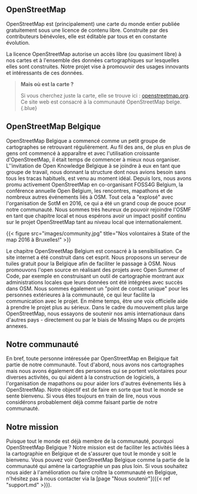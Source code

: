 ## OpenStreetMap

OpenStreetMap est (principalement) une carte du monde entier publiée gratuitement sous une licence de contenu libre. Construite par des contributeurs bénévoles, elle est éditable par tous et en constante évolution.

La licence OpenStreetMap autorise un accès libre (ou quasiment libre) à nos cartes et à l'ensemble des données cartographiques sur lesquelles elles sont construites. Notre projet vise à promouvoir des usages innovants et intéressants de ces données.

> **Mais où est la carte ?**
>
> Si vous cherchez juste la carte, elle se trouve ici : [openstreetmap.org](https://www.openstreetmap.org). Ce site web est consacré à la communauté OpenStreetMap belge.
{.blue}

## OpenStreetMap Belgique

OpenStreetMap Belgique a commencé comme un petit groupe de cartographes se retrouvant régulièrement. Au fil des ans, de plus en plus de gens ont commencé à apparaître et avec l'utilisation croissante d'OpenStreetMap, il était temps de commencer à mieux nous organiser. L''invitation de Open Knowledge Belgique à se joindre à eux en tant que groupe de travail, nous donnant la structure dont nous avions besoin sans tous les tracas habituels, est venu au moment idéal. Depuis lors, nous avons promu activement OpenStreetMap en co-organisant FOSS4G Belgium, la conférence annuelle Open Belgium, les rencontres, mapathons et de nombreux autres événements liés à OSM. Tout cela a "explosé" avec l'organisation de SotM en 2016, ce qui a été un grand coup de pouce pour notre communauté. Nous sommes très heureux de pouvoir rejoindre l'OSMF en tant que chapitre local et nous espérons avoir un impact positif continu sur le projet OpenStreetMap tant au niveau local que internationalement.

{{< figure src="images/community.jpg" title="Nos volontaires à State of the map 2016 à Bruxelles!" >}}

Le chapitre OpenStreetMap Belgium est consacré à la sensibilisation. Ce site internet a été construit dans cet esprit. Nous proposons un serveur de tuiles gratuit pour la Belgique afin de faciliter le passage à OSM. Nous promouvons l'open source en réalisant des projets avec Open Summer of Code, par exemple en construisant un outil de cartographie montrant aux administrations locales que leurs données ont été intégrées avec succès dans OSM. Nous sommes également un "point de contact unique" pour les personnes extérieures à la communauté, ce qui leur facilite la communication avec le projet. En même temps, être une voix officielle aide à prendre le projet plus au sérieux. Dans le cadre du mouvement plus large OpenStreetMap, nous essayons de soutenir nos amis internationaux dans d'autres pays - directement ou par le biais de Missing Maps ou de projets annexes.

## Notre communauté

En bref, toute personne intéressée par OpenStreetMap en Belgique fait partie de notre communauté. Tout d'abord, nous avons nos cartographes mais nous avons également des personnes qui se portent volontaires pour diverses activités, ou qui aident à la construction de logiciels, à l'organisation de mapathons ou pour aider lors d'autres événements liés à OpenStreetMap. Notre objectif est de faire en sorte que tout le monde se sente bienvenu. Si vous êtes toujours en train de lire, nous vous considérons probablement déjà comme faisant partie de notre communauté.

## Notre mission

Puisque tout le monde est déjà membre de la communauté, pourquoi OpenStreetMap Belgique ? Notre mission est de faciliter les activités liées à la cartographie en Belgique et de s'assurer que tout le monde y soit le bienvenu. Vous pouvez voir OpenStreetMap Belgique comme la partie de la communauté qui amène la cartographie un pas plus loin. Si vous souhaitez nous aider à l'amélioration ou faire croître la communauté en Belgique, n'hésitez pas à nous contacter via la [page "Nous soutenir"]({{< ref "support.md" >}}).
